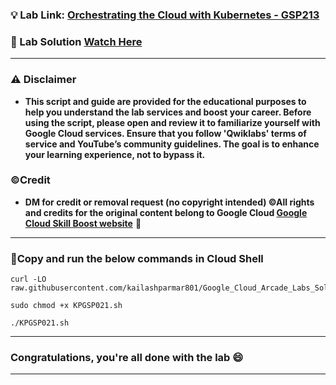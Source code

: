 
### 💡 Lab Link: [Orchestrating the Cloud with Kubernetes - GSP213](https://www.cloudskillsboost.google/focuses/557?parent=catalog)

### 🚀 Lab Solution [Watch Here](https://www.youtube.com/watch?v=Mp08hoITwVc)

---

### ⚠️ Disclaimer

- **This script and guide are provided for  the educational purposes to help you understand the lab services and boost your career. Before using the script, please open and review it to familiarize yourself with Google Cloud services. Ensure that you follow 'Qwiklabs' terms of service and YouTube’s community guidelines. The goal is to enhance your learning experience, not to bypass it.**

### ©Credit

- **DM for credit or removal request (no copyright intended) ©All rights and credits for the original content belong to Google Cloud [Google Cloud Skill Boost website](https://www.cloudskillsboost.google/)** 🙏

---

### 🚨Copy and run the below commands in Cloud Shell

```
curl -LO raw.githubusercontent.com/kailashparmar801/Google_Cloud_Arcade_Labs_Solutions/master/Orchestrating%20the%20Cloud%20with%20Kubernetes/KPGSP021.sh

sudo chmod +x KPGSP021.sh

./KPGSP021.sh
```
---

### Congratulations, you're all done with the lab 😄

---
